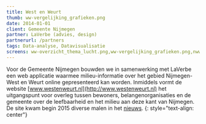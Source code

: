 ```yaml
---
title: West en Weurt
thumb: ww-vergelijking_grafieken.png
date: 2014-01-01
client: Gemeente Nijmegen
partner: LaVerbe (advies, design)
partnerurl: /partners
tags: Data-analyse, Datavisualisatie
screens: ww-overzicht_thema_lucht.png,ww-vergelijking_grafieken.png,nww_mobiliteit.png,Gelderlander_20_3_2015.png
---
```


Voor de Gemeente Nijmegen bouwden we in samenwerking met LaVerbe een web applicatie waarmee milieu-informatie over het gebied Nijmegen-West en Weurt online gepresenteerd kan worden. Inmiddels vormt de website [www.westenweurt.nl](http://www.westenweurt.nl) het uitgangspunt voor overleg tussen bewoners, belangenorganisaties en de gemeente over de leefbaarheid en het milieu aan deze kant van Nijmegen. De site kwam begin 2015 diverse malen in het [nieuws](#screen-gelderlander_20_3_2015.png).
{: style="text-align: center"}
